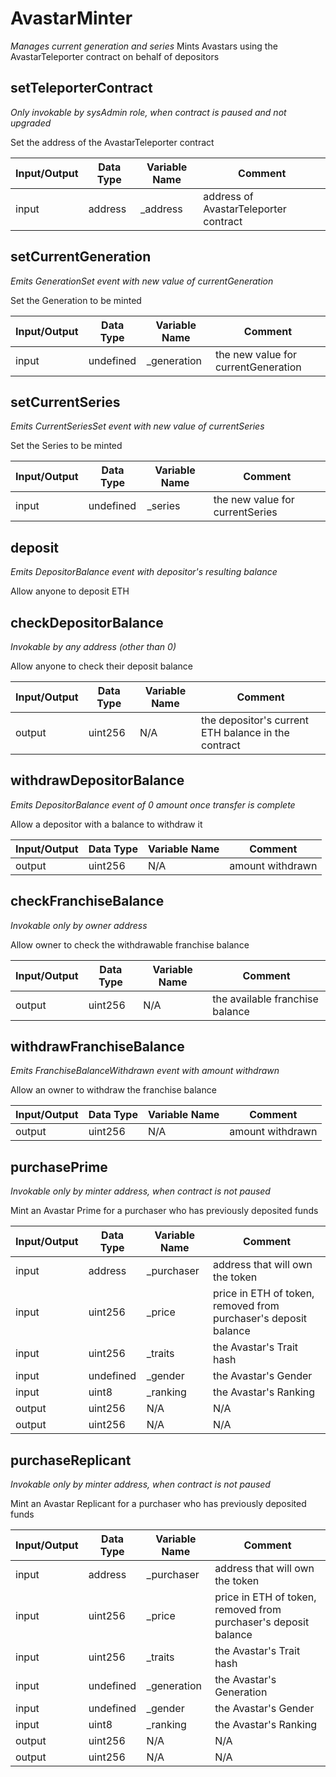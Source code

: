 # AvastarMinter
*Manages current generation and series*
Mints Avastars using the AvastarTeleporter contract on behalf of depositors
## setTeleporterContract

*Only invokable by sysAdmin role, when contract is paused and not upgraded*

Set the address of the AvastarTeleporter contract


|Input/Output|Data Type|Variable Name|Comment|
|----------|----------|----------|----------|
|input|address|_address|address of AvastarTeleporter contract|

## setCurrentGeneration

*Emits GenerationSet event with new value of currentGeneration*

Set the Generation to be minted


|Input/Output|Data Type|Variable Name|Comment|
|----------|----------|----------|----------|
|input|undefined|_generation|the new value for currentGeneration|

## setCurrentSeries

*Emits CurrentSeriesSet event with new value of currentSeries*

Set the Series to be minted


|Input/Output|Data Type|Variable Name|Comment|
|----------|----------|----------|----------|
|input|undefined|_series|the new value for currentSeries|

## deposit

*Emits DepositorBalance event with depositor's resulting balance*

Allow anyone to deposit ETH


## checkDepositorBalance

*Invokable by any address (other than 0)*

Allow anyone to check their deposit balance


|Input/Output|Data Type|Variable Name|Comment|
|----------|----------|----------|----------|
|output|uint256|N/A|the depositor's current ETH balance in the contract|

## withdrawDepositorBalance

*Emits DepositorBalance event of 0 amount once transfer is complete*

Allow a depositor with a balance to withdraw it


|Input/Output|Data Type|Variable Name|Comment|
|----------|----------|----------|----------|
|output|uint256|N/A|amount withdrawn|

## checkFranchiseBalance

*Invokable only by owner address*

Allow owner to check the withdrawable franchise balance


|Input/Output|Data Type|Variable Name|Comment|
|----------|----------|----------|----------|
|output|uint256|N/A|the available franchise balance|

## withdrawFranchiseBalance

*Emits FranchiseBalanceWithdrawn event with amount withdrawn*

Allow an owner to withdraw the franchise balance


|Input/Output|Data Type|Variable Name|Comment|
|----------|----------|----------|----------|
|output|uint256|N/A|amount withdrawn|

## purchasePrime

*Invokable only by minter address, when contract is not paused*

Mint an Avastar Prime for a purchaser who has previously deposited funds


|Input/Output|Data Type|Variable Name|Comment|
|----------|----------|----------|----------|
|input|address|_purchaser|address that will own the token|
|input|uint256|_price|price in ETH of token, removed from purchaser's deposit balance|
|input|uint256|_traits|the Avastar's Trait hash|
|input|undefined|_gender|the Avastar's Gender|
|input|uint8|_ranking|the Avastar's Ranking|
|output|uint256|N/A|N/A|
|output|uint256|N/A|N/A|

## purchaseReplicant

*Invokable only by minter address, when contract is not paused*

Mint an Avastar Replicant for a purchaser who has previously deposited funds


|Input/Output|Data Type|Variable Name|Comment|
|----------|----------|----------|----------|
|input|address|_purchaser|address that will own the token|
|input|uint256|_price|price in ETH of token, removed from purchaser's deposit balance|
|input|uint256|_traits|the Avastar's Trait hash|
|input|undefined|_generation|the Avastar's Generation|
|input|undefined|_gender|the Avastar's Gender|
|input|uint8|_ranking|the Avastar's Ranking|
|output|uint256|N/A|N/A|
|output|uint256|N/A|N/A|

